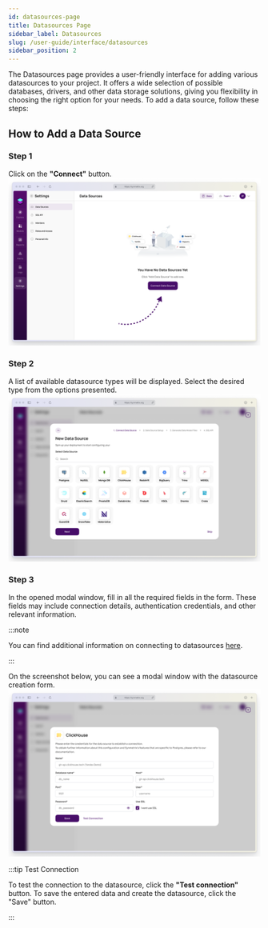 ```yaml
---
id: datasources-page
title: Datasources Page
sidebar_label: Datasources
slug: /user-guide/interface/datasources
sidebar_position: 2
---
```


The Datasources page provides a user-friendly interface for adding various datasources to your project. It offers a wide selection of possible databases, drivers, and other data storage solutions, giving you flexibility in choosing the right option for your needs. To add a data source, follow these steps:

## How to Add a Data Source

### Step 1
Click on the **"Connect"** button.
![Datasource Connect button](/docs/interface/img/data1.png)


### Step 2
A list of available datasource types will be displayed. Select the desired type from the options presented.
![Datasource Creation Form](/docs/interface/img/data3.png)


### Step 3
In the opened modal window, fill in all the required fields in the form. These fields may include connection details, authentication credentials, and other relevant information.

:::note

You can find additional information on connecting to datasources [here](/docs/usage/user-guide/index.md).

:::

   On the screenshot below, you can see a modal window with the datasource creation form.
   ![Datasource Creation Form](/docs/interface/img/data2.png)


:::tip Test Connection

   To test the connection to the datasource, click the **"Test connection"** button. To save the entered data and create the datasource, click the "Save" button.

:::